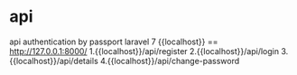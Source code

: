 # api
api authentication by passport  laravel 7
{{localhost}} == http://127.0.0.1:8000/
1.{{localhost}}/api/register
2.{{localhost}}/api/login
3.{{localhost}}/api/details
4.{{localhost}}/api/change-password

